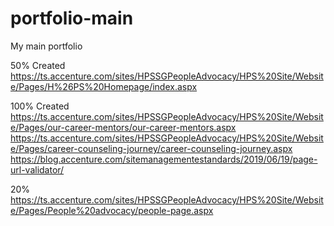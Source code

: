 # portfolio-main
 My main portfolio

50% Created
https://ts.accenture.com/sites/HPSSGPeopleAdvocacy/HPS%20Site/Website/Pages/H%26PS%20Homepage/index.aspx

100% Created
https://ts.accenture.com/sites/HPSSGPeopleAdvocacy/HPS%20Site/Website/Pages/our-career-mentors/our-career-mentors.aspx
https://ts.accenture.com/sites/HPSSGPeopleAdvocacy/HPS%20Site/Website/Pages/career-counseling-journey/career-counseling-journey.aspx
https://blog.accenture.com/sitemanagementestandards/2019/06/19/page-url-validator/

20%
https://ts.accenture.com/sites/HPSSGPeopleAdvocacy/HPS%20Site/Website/Pages/People%20advocacy/people-page.aspx

